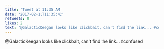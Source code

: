 ```yaml
---
title: 'Tweet at 11:35 AM'
date: '2017-02-11T11:35:42'
retweets: 0
likes: 2
text: "@GalacticKeegan looks like clickbait, can't find the link... #confused"
---
```

@GalacticKeegan looks like clickbait, can't find the link... #confused